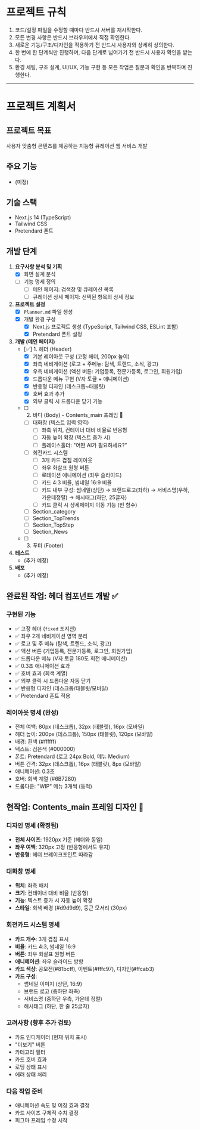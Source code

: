 # 프로젝트 규칙

1. 코드/설정 파일을 수정할 때마다 반드시 서버를 재시작한다.
2. 모든 변경 사항은 반드시 브라우저에서 직접 확인한다.
3. 새로운 기능/구조/디자인을 적용하기 전 반드시 사용자와 상세히 상의한다.
4. 한 번에 한 단계씩만 진행하며, 다음 단계로 넘어가기 전 반드시 사용자 확인을 받는다.
5. 환경 세팅, 구조 설계, UI/UX, 기능 구현 등 모든 작업은 질문과 확인을 반복하며 진행한다.

---

# 프로젝트 계획서

## 프로젝트 목표
사용자 맞춤형 콘텐츠를 제공하는 지능형 큐레이션 웹 서비스 개발

## 주요 기능
- (미정)

## 기술 스택
- Next.js 14 (TypeScript)
- Tailwind CSS
- Pretendard 폰트

## 개발 단계
1.  **요구사항 분석 및 기획**
    - [x] 화면 설계 분석
    - [ ] 기능 명세 정의
        - [ ] 메인 페이지: 검색창 및 큐레이션 목록
        - [ ] 큐레이션 상세 페이지: 선택된 항목의 상세 정보
2.  **프로젝트 설정**
    - [x] `Planner.md` 파일 생성
    - [x] 개발 환경 구성
        - [x] Next.js 프로젝트 생성 (TypeScript, Tailwind CSS, ESLint 포함)
        - [x] Pretendard 폰트 설정
3.  **개발 (메인 페이지)**
    - [✅] 1. 헤더 (Header)
        - [x] 기본 레이아웃 구성 (고정 헤더, 200px 높이)
        - [x] 좌측 네비게이션 (로고 + 주메뉴: 탐색, 트렌드, 소식, 광고)
        - [x] 우측 네비게이션 (액션 버튼: 기업등록, 전문가등록, 로그인, 회원가입)
        - [x] 드롭다운 메뉴 구현 (V자 토글 + 애니메이션)
        - [x] 반응형 디자인 (데스크톱~태블릿)
        - [x] 호버 효과 추가
        - [x] 외부 클릭 시 드롭다운 닫기 기능
    - [ ] 2. 바디 (Body) - Contents_main 프레임 🔄
        - [ ] 대화창 (텍스트 입력 영역)
            - [ ] 좌측 위치, 컨테이너 대비 비율로 반응형
            - [ ] 자동 높이 확장 (텍스트 증가 시)
            - [ ] 플레이스홀더: "어떤 AI가 필요하세요?"
        - [ ] 회전카드 시스템
            - [ ] 3개 카드 겹침 레이아웃
            - [ ] 좌우 화살표 원형 버튼
            - [ ] 로테이션 애니메이션 (좌우 슬라이드)
            - [ ] 카드 4:3 비율, 썸네일 16:9 비율
            - [ ] 카드 내부 구성: 썸네일(상단) → 브랜드로고(좌하) → 서비스명(우하, 가운데정렬) → 해시태그(하단, 25글자)
            - [ ] 카드 클릭 시 상세페이지 이동 기능 (빈 함수)
        - [ ] Section_category
        - [ ] Section_TopTrends
        - [ ] Section_TopStep
        - [ ] Section_News
    - [ ] 3. 푸터 (Footer)
4.  **테스트**
    - (추가 예정)
5.  **배포**
    - (추가 예정) 

## 완료된 작업: 헤더 컴포넌트 개발 ✅
### 구현된 기능
- ✅ 고정 헤더 (`fixed` 포지션)
- ✅ 좌우 2개 네비게이션 영역 분리
- ✅ 로고 및 주 메뉴 (탐색, 트렌드, 소식, 광고)
- ✅ 액션 버튼 (기업등록, 전문가등록, 로그인, 회원가입)
- ✅ 드롭다운 메뉴 (V자 토글 180도 회전 애니메이션)
- ✅ 0.3초 애니메이션 효과
- ✅ 호버 효과 (회색 계열)
- ✅ 외부 클릭 시 드롭다운 자동 닫기
- ✅ 반응형 디자인 (데스크톱/태블릿/모바일)
- ✅ Pretendard 폰트 적용

### 레이아웃 명세 (완성)
- 전체 여백: 80px (데스크톱), 32px (태블릿), 16px (모바일)
- 헤더 높이: 200px (데스크톱), 150px (태블릿), 120px (모바일)
- 배경: 흰색 (#ffffff)
- 텍스트: 검은색 (#000000)
- 폰트: Pretendard (로고 24px Bold, 메뉴 Medium)
- 버튼 간격: 32px (데스크톱), 16px (태블릿), 8px (모바일)
- 애니메이션: 0.3초
- 호버: 회색 계열 (#6B7280)
- 드롭다운: "WIP" 메뉴 3개씩 (동적)

## 현작업: Contents_main 프레임 디자인 🔄

### 디자인 명세 (확정됨)
- **전체 사이즈**: 1920px 기준 (헤더와 동일)
- **좌우 여백**: 320px 고정 (반응형에서도 유지)
- **반응형**: 헤더 브레이크포인트 따라감

### 대화창 명세
- **위치**: 좌측 배치
- **크기**: 컨테이너 대비 비율 (반응형)
- **기능**: 텍스트 증가 시 자동 높이 확장
- **스타일**: 회색 배경 (#d9d9d9), 둥근 모서리 (30px)

### 회전카드 시스템 명세
- **카드 개수**: 3개 겹침 표시
- **비율**: 카드 4:3, 썸네일 16:9
- **버튼**: 좌우 화살표 원형 버튼
- **애니메이션**: 좌우 슬라이드 방향
- **카드 색상**: 공모전(#81bcff), 이벤트(#fffc97), 디자인(#ffcab3)
- **카드 구성**:
  - 썸네일 이미지 (상단, 16:9)
  - 브랜드 로고 (중하단 좌측)
  - 서비스명 (중하단 우측, 가운데 정렬)
  - 해시태그 (하단, 한 줄 25글자)

### 고려사항 (향후 추가 검토)
- 카드 인디케이터 (현재 위치 표시)
- "더보기" 버튼
- 카테고리 필터
- 카드 호버 효과
- 로딩 상태 표시
- 에러 상태 처리

### 다음 작업 준비
- 애니메이션 속도 및 이징 효과 결정
- 카드 사이즈 구체적 수치 결정
- 피그마 프레임 수정 시작 